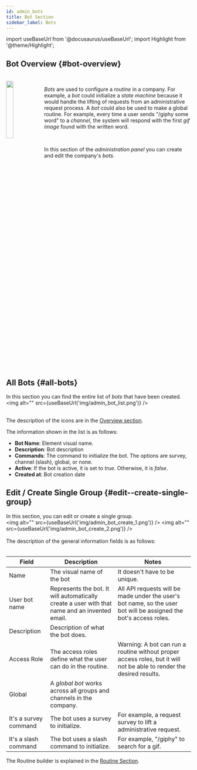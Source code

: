 ```yaml
---
id: admin_bots
title: Bot Section
sidebar_label: Bots
---
```

import useBaseUrl from '@docusaurus/useBaseUrl';
import Highlight from '@theme/Highlight';

## Bot Overview {#bot-overview}
<br />
<img alt="" src={useBaseUrl('img/admin_bot.png')} width= "20%" height= "20%" align="left"/>

_Bots_ are used to configure a _routine_ in a company. For example, a _bot_ could initialize a _state machine_ because it would handle the lifting of requests from an administrative request process. A _bot_ could also be used to make a global routine. For example, every time a user sends  "/giphy some word" to a _channel_, the system will respond with the first _gif image_ found with the written word.

<br/>

In this section of the _administration panel_ you can create and edit the company's _bots_.

<br clear="left" />


## All Bots {#all-bots}
In this section you can find the entire list of _bots_ that have been created.
<img alt="" src={useBaseUrl('img/admin_bot_list.png')} />
<br/><br/>

The description of the icons are in the [Overview section](/docs/documentation/admin/admin_overview).

The information shown in the list is as follows:
- **Bot Name**: Element visual name.
- **Description**: Bot description
- **Commands**: The command to initialize the bot. The options are survey, channel (slash), global, or none.
- **Active**: If the bot is active, it is set to _true_. Otherwise, it is _false_.
- **Created at**: Bot creation date


## Edit / Create Single Group {#edit--create-single-group}
In this section, you can edit or create a single group.
<br />
<img alt="" src={useBaseUrl('img/admin_bot_create_1.png')} />
<img alt="" src={useBaseUrl('img/admin_bot_create_2.png')} />
<br/><br/>
The description of the general information fields is as follows:
<br/><br/>

| Field | Description | Notes |
| ---- | ----------- | ----- |
| Name | The visual name of the bot | It doesn't have to be unique. |
| User bot name | Represents the bot. It will automatically create a user with that name and an invented email. | All API requests will be made under the user's bot name, so the user bot will be assigned the bot's access roles. |
| Description | Description of what the bot does. |
| Access Role | The access roles define what the user can do in the routine. | Warning: A bot can run a routine without proper access roles, but it will not be able to render the desired results.  |
| Global | A _global bot_ works across all groups and channels in the company. |
| It's a survey command | The bot uses a survey to initialize. | For example, a request survey to lift a administrative request. |
| It's a slash command | The bot uses a slash command to initialize. | For example, "/giphy" to search for a gif. |

The Routine builder is explained in the [Routine Section](/docs/documentation/automation/admin_routine).
